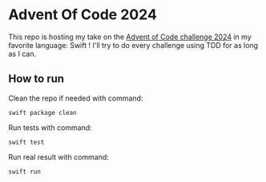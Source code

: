 # Advent Of Code 2024

This repo is hosting my take on the [Advent of Code challenge 2024](https://adventofcode.com/2024) in my favorite language: Swift !
I'll try to do every challenge using TDD for as long as I can.

## How to run

Clean the repo if needed with command:

```
swift package clean
```

Run tests with command:

```
swift test
```

Run real result with command:

```
swift run
```